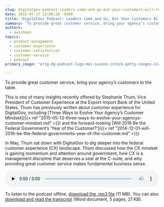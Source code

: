 ```yaml
---
slug: digitalgov-podcast-leaders-come-and-go-but-your-customers-will-remain
date: 2015-07-17 13:00:20 -0400
title: 'DigitalGov Podcast: Leaders Come and Go, But Your Customers Will Remain'
summary: 'To provide great customer service, bring your agency’s customers to the table. This is one of many insights recently offered by Stephanie Thum, Vice President of Customer Experience at the Export-Import Bank of the United States.'
authors:
  - awichman
topics:
  - product-management
  - customer-experience
  - customer-satisfaction
  - customer-service
  - podcast
primary_image: "orig-dg-podcast-logo-mei-suseno-istock-getty-images-1148452254"

---
```


To provide great customer service, bring your agency’s customers to the table.

This is one of many insights recently offered by Stephanie Thum, Vice President of Customer Experience at the Export-Import Bank of the United States. Thum has previously written about customer experience for DigitalGov, including [Three Ways to Evolve Your Agency’s Customer Mindset]({{< ref "2015-05-13-three-ways-to-evolve-your-agencys-customer-mindset.md" >}}) and the forward-looking [Will 2016 Be the Federal Government’s ‘Year of the Customer?’]({{< ref "2014-12-01-will-2016-be-the-federal-governments-year-of-the-customer.md" >}})

In May, Thum sat down with DigitalGov to dig deeper into the federal customer experience (CX) landscape. Thum discussed how the CX mindset is gaining momentum and attention around government, how CX is a management discipline that deserves a seat at the C-suite, and why providing great customer service makes fundamental business sense.

<audio class="wp-audio-shortcode" id="audio-288702-3" preload="none" style="width: 100%;" controls="controls"><source type="audio/mpeg" src="https://s3.amazonaws.com/digitalgov/_legacy-img/2015/07/Stephanie-Thum-Leaders-Customer-Podcast.mp3" /><https://s3.amazonaws.com/digitalgov/_legacy-img/2015/07/Stephanie-Thum-Leaders-Customer-Podcast.mp3></audio>

To listen to the podcast offline, [download the .mp3 file](https://s3.amazonaws.com/digitalgov/_legacy-img/2015/07/Stephanie-Thum-Leaders-Customer-Podcast.mp3 "Listen to An Inside look at the Digital Analytics Program") (11 MB). You can also [download and read the transcript](https://s3.amazonaws.com/digitalgov/_legacy-img/2015/07/DigitalGov-Customer-Service-Podcast-Transcript-May-2015-Ashley-Wichman-and-Stephanie-Thum.docx) (Word document, 5 pages, 21 KB).
